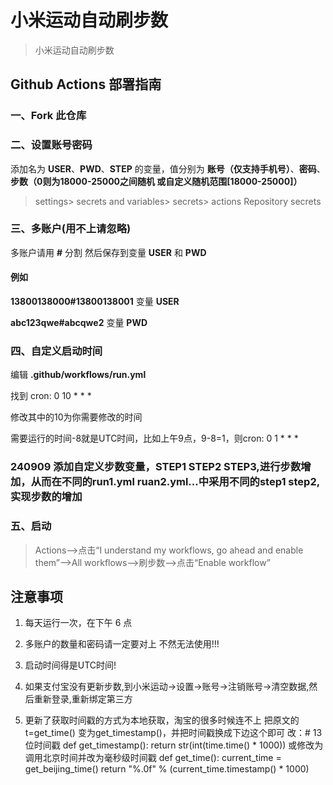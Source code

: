 # 小米运动自动刷步数

> 小米运动自动刷步数

## Github Actions 部署指南

### 一、Fork 此仓库

### 二、设置账号密码

添加名为 **USER**、**PWD**、**STEP** 的变量，值分别为 **账号（仅支持手机号）**、**密码**、**步数（0则为18000-25000之间随机 或自定义随机范围[18000-25000]）**

> settings> secrets and variables> secrets> actions Repository secrets



### 三、多账户(用不上请忽略)

多账户请用 **#** 分割 然后保存到变量 **USER** 和 **PWD**

#### 例如

**13800138000#13800138001** 变量 **USER**

**abc123qwe#abcqwe2** 变量 **PWD**

### 四、自定义启动时间

编辑 **.github/workflows/run.yml**

找到 cron: 0 10 * * *

修改其中的10为你需要修改的时间

需要运行的时间-8就是UTC时间，比如上午9点，9-8=1，则cron: 0 1 * * *

### 240909 添加自定义步数变量，STEP1 STEP2 STEP3,进行步数增加，从而在不同的run1.yml ruan2.yml...中采用不同的step1 step2,实现步数的增加


### 五、启动

> Actions-->点击“I understand my workflows, go ahead and enable them”-->All workflows-->刷步数-->点击“Enable workflow”

## 注意事项

1. 每天运行一次，在下午 6 点

2. 多账户的数量和密码请一定要对上 不然无法使用!!!

3. 启动时间得是UTC时间!

4. 如果支付宝没有更新步数,到小米运动->设置->账号->注销账号->清空数据,然后重新登录,重新绑定第三方

5. 更新了获取时间戳的方式为本地获取，淘宝的很多时候连不上
    把原文的t=get_time()  变为get_timestamp()，并把时间戳换成下边这个即可
   改：# 13位时间戳
    def get_timestamp():
    return str(int(time.time() * 1000))
   或修改为调用北京时间并改为毫秒级时间戳
   def get_time():
    current_time = get_beijing_time()
    return "%.0f" % (current_time.timestamp() * 1000)

